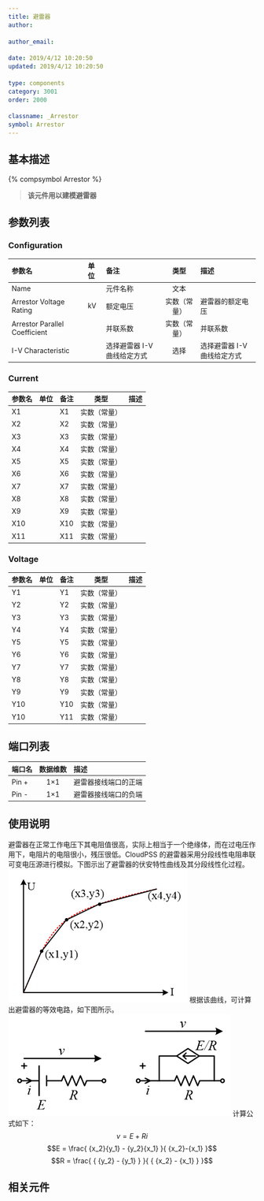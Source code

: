 ```yaml
---
title: 避雷器
author:

author_email:

date: 2019/4/12 10:20:50
updated: 2019/4/12 10:20:50

type: components
category: 3001
order: 2000

classname: _Arrestor
symbol: Arrestor
---
```


## 基本描述

{% compsymbol Arrestor %}

> **该元件用以建模避雷器**

## 参数列表

### Configuration

| 参数名                        | 单位 | 备注                        |     类型     | 描述                        |
| :---------------------------- | :--- | :-------------------------- | :----------: | :-------------------------- |
| Name                          |      | 元件名称                    |     文本     |                             |
| Arrestor Voltage Rating       | kV   | 额定电压                    | 实数（常量） | 避雷器的额定电压            |
| Arrestor Parallel Coefficient |      | 并联系数                    | 实数（常量） | 并联系数                    |
| I-V Characteristic            |      | 选择避雷器 I-V 曲线给定方式 |     选择     | 选择避雷器 I-V 曲线给定方式 |

### Current

| 参数名 | 单位 | 备注 |     类型     | 描述 |
| :----- | :--- | :--- | :----------: | :--- |
| X1     |      | X1   | 实数（常量） |      |
| X2     |      | X2   | 实数（常量） |      |
| X3     |      | X3   | 实数（常量） |      |
| X4     |      | X4   | 实数（常量） |      |
| X5     |      | X5   | 实数（常量） |      |
| X6     |      | X6   | 实数（常量） |      |
| X7     |      | X7   | 实数（常量） |      |
| X8     |      | X8   | 实数（常量） |      |
| X9     |      | X9   | 实数（常量） |      |
| X10    |      | X10  | 实数（常量） |      |
| X11    |      | X11  | 实数（常量） |      |

### Voltage

| 参数名 | 单位 | 备注 |     类型     | 描述 |
| :----- | :--- | :--- | :----------: | :--- |
| Y1     |      | Y1   | 实数（常量） |      |
| Y2     |      | Y2   | 实数（常量） |      |
| Y3     |      | Y3   | 实数（常量） |      |
| Y4     |      | Y4   | 实数（常量） |      |
| Y5     |      | Y5   | 实数（常量） |      |
| Y6     |      | Y6   | 实数（常量） |      |
| Y7     |      | Y7   | 实数（常量） |      |
| Y8     |      | Y8   | 实数（常量） |      |
| Y9     |      | Y9   | 实数（常量） |      |
| Y10    |      | Y10  | 实数（常量） |      |
| Y10    |      | Y11  | 实数（常量） |      |

## 端口列表

| 端口名 | 数据维数 | 描述                 |
| :----- | :------: | :------------------- |
| Pin +  |   1×1    | 避雷器接线端口的正端 |
| Pin -  |   1×1    | 避雷器接线端口的负端 |

## 使用说明

避雷器在正常工作电压下其电阻值很高，实际上相当于一个绝缘体，而在过电压作用下，电阻片的电阻很小，残压很低。CloudPSS 的避雷器采用分段线性电阻串联可变电压源进行模拟。下图示出了避雷器的伏安特性曲线及其分段线性化过程。
![曲线图](comp_Arrester/曲线图.png)
根据该曲线，可计算出避雷器的等效电路，如下图所示。
![等效图](comp_Arrester/等效图.png)
计算公式如下：
$$v = E + Ri$$
$$E = \frac{ {x_2}{y_1} - {y_2}{x_1} }{ {x_2}-{x_1} }$$
$$R = \frac{ { {y_2} - {y_1} } }{ { {x_2} - {x_1} } }$$

## 相关元件
